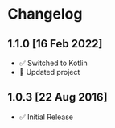 # Changelog

## 1.1.0 [16 Feb 2022]

- ✅  Switched to Kotlin
- 🧹  Updated project

## 1.0.3 [22 Aug 2016]

- ✅  Initial Release
  
